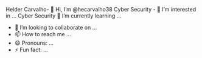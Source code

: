 Helder Carvalho- 👋 Hi, I’m @hecarvalho38
Cyber Security - 👀 I’m interested in ...
Cyber Security  🌱 I’m currently learning ...
- 💞️ I’m looking to collaborate on ...
- 📫 How to reach me ...
- 😄 Pronouns: ...
- ⚡ Fun fact: ...

<!---
hecarvalho38/hecarvalho38 is a ✨ special ✨ repository because its `README.md` (this file) appears on your GitHub profile.
You can click the Preview link to take a look at your changes.
--->
